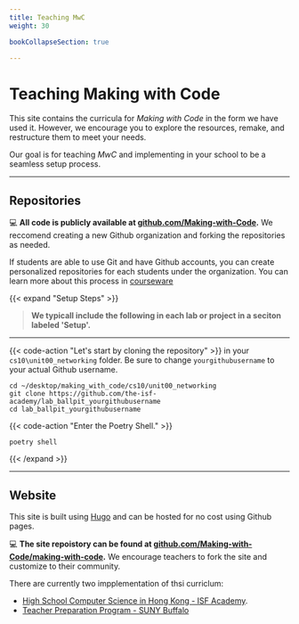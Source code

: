 ```yaml
---
title: Teaching MwC
weight: 30

bookCollapseSection: true

---
```


# Teaching Making with Code

This site contains the curricula for *Making with Code* in the form we have used it. However, we encourage you to explore the resources, remake, and restructure them to meet your needs.

Our goal is for teaching *MwC* and implementing in your school to be a seamless setup process. 

---

## Repositories

💻 **All code is publicly available at [github.com/Making-with-Code](https://github.com/Making-with-Code).** We reccomend creating a new Github organization and forking the repositories as needed. 

If students are able to use Git and have Github accounts, you can create personalized repositories for each students under the organization. You can learn more about this process in [courseware](courseware)


{{< expand "Setup Steps" >}}

> **We typicall include the following in each lab or project in a seciton labeled 'Setup'.**

---

{{< code-action "Let's start by cloning the repository" >}} in your `cs10\unit00_networking` folder.  Be sure to change `yourgithubusername` to your actual Github username.

```shell
cd ~/desktop/making_with_code/cs10/unit00_networking
git clone https://github.com/the-isf-academy/lab_ballpit_yourgithubusername
cd lab_ballpit_yourgithubusername
```


{{< code-action "Enter the Poetry Shell." >}} 
```shell
poetry shell
```

{{< /expand  >}}

---

## Website 

This site is built using [Hugo](https://gohugo.io/) and can be hosted for no cost using Github pages. 

💻 **The site repoistory can be found at [github.com/Making-with-Code/making-with-code](https://github.com/Making-with-Code/making-with-code).** We encourage teachers to fork the site and customize to their community. 

There are currently two impplementation of thsi curriclum:
- [High School Computer Science in Hong Kong - ISF Academy](https://the-isf-academy.github.io/making-with-code/).
- [Teacher Preparation Program - SUNY Buffalo](https://makingwithcode.org/)

